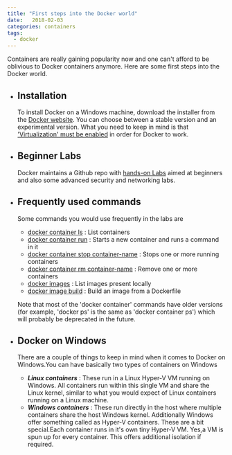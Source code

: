 ```yaml
---
title: "First steps into the Docker world"
date:   2018-02-03 
categories: containers
tags: 
  - docker
---
```


Containers are really gaining popularity now and one can't afford to be oblivious to Docker containers anymore. Here are some first steps into the Docker world.

 - Installation 
   ------------
   To install Docker on a Windows machine, download the installer from the [Docker website](https://docs.docker.com/docker-for-windows/install/). You can choose between a stable version and an experimental version. What you need to keep in mind is that ['Virtualization' must be enabled](https://docs.docker.com/docker-for-windows/troubleshoot/#virtualization-must-be-enabled) in order for Docker to work.
   
 - Beginner Labs
   -------------
   Docker maintains a Github repo with [hands-on Labs](https://github.com/docker/labs) aimed at beginners and also some advanced security and networking labs.
   
 - Frequently used commands
   ------------------------
   Some commands you would use frequently in the labs are
	- [docker container ls](https://docs.docker.com/engine/reference/commandline/container_ls/) : List containers 
	- [docker container run](https://docs.docker.com/engine/reference/commandline/container_run/) : Starts a new container and runs a command in it
	- [docker container stop container-name](https://docs.docker.com/engine/reference/commandline/container_stop/) : Stops one or more running containers
	- [docker container rm container-name](https://docs.docker.com/engine/reference/commandline/container_rm/) : Remove one or more containers
	- [docker images](https://docs.docker.com/engine/reference/commandline/images/) : List images present locally
	- [docker image build](https://docs.docker.com/engine/reference/commandline/image_build/) : Build an image from a Dockerfile
	
	Note that most of the 'docker container' commands have older versions (for example, 'docker ps' is the same as 'docker container ps') which will probably be deprecated in the future. 

 - Docker on Windows
   -----------------
   There are a couple of things to keep in mind when it comes to Docker on Windows.You can have basically two types of containers on Windows
   - **_Linux containers_** : These run in a Linux Hyper-V VM running on Windows. All containers run within this single VM and share the Linux kernel, similar to what you would expect of Linux containers running on a Linux machine.
   - **_Windows containers_** : These run directly in the host where multiple containers share the host Windows kernel. Additionally Windows offer something called as Hyper-V containers. These are a bit special.Each container runs in it's own tiny Hyper-V VM. Yes,a VM is spun up for every container. This offers additional isolation if required.
	
   
   